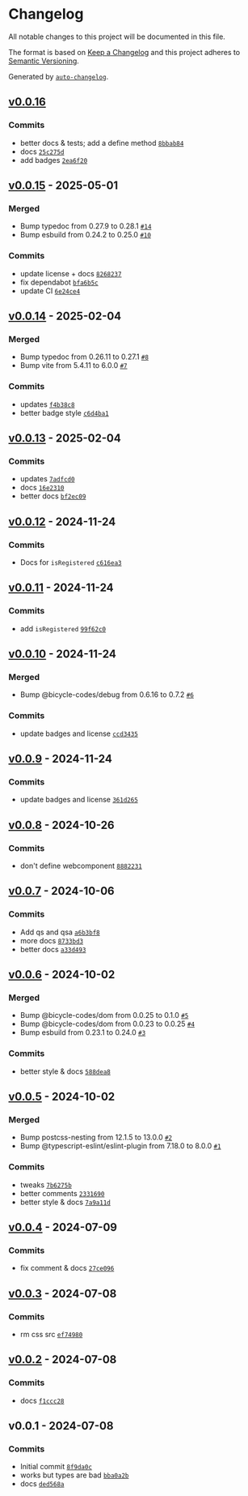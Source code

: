 # Changelog

All notable changes to this project will be documented in this file.

The format is based on [Keep a Changelog](https://keepachangelog.com/en/1.0.0/)
and this project adheres to [Semantic Versioning](https://semver.org/spec/v2.0.0.html).

Generated by [`auto-changelog`](https://github.com/CookPete/auto-changelog).

## [v0.0.16](https://github.com/substrate-system/web-component/compare/v0.0.15...v0.0.16)

### Commits

- better docs & tests; add a define method [`8bbab84`](https://github.com/substrate-system/web-component/commit/8bbab84ffc2ddc6e54ea71c7608ca17700aa13b1)
- docs [`25c275d`](https://github.com/substrate-system/web-component/commit/25c275dc7e35c29267d75b6babf22b97a864e4ee)
- add badges [`2ea6f20`](https://github.com/substrate-system/web-component/commit/2ea6f202288da17f8955dcbaff0d229cb2e59a74)

## [v0.0.15](https://github.com/substrate-system/web-component/compare/v0.0.14...v0.0.15) - 2025-05-01

### Merged

- Bump typedoc from 0.27.9 to 0.28.1 [`#14`](https://github.com/substrate-system/web-component/pull/14)
- Bump esbuild from 0.24.2 to 0.25.0 [`#10`](https://github.com/substrate-system/web-component/pull/10)

### Commits

- update license + docs [`8268237`](https://github.com/substrate-system/web-component/commit/826823720993dfdfcd695dace112856d65976cd0)
- fix dependabot [`bfa6b5c`](https://github.com/substrate-system/web-component/commit/bfa6b5c1bf06fd6317c63e9c90059d209e0a0ab8)
- update CI [`6e24ce4`](https://github.com/substrate-system/web-component/commit/6e24ce4c815ec7cd86851aa4af3da5b671138849)

## [v0.0.14](https://github.com/substrate-system/web-component/compare/v0.0.13...v0.0.14) - 2025-02-04

### Merged

- Bump typedoc from 0.26.11 to 0.27.1 [`#8`](https://github.com/substrate-system/web-component/pull/8)
- Bump vite from 5.4.11 to 6.0.0 [`#7`](https://github.com/substrate-system/web-component/pull/7)

### Commits

- updates [`f4b38c8`](https://github.com/substrate-system/web-component/commit/f4b38c86f985093ad9b063d307d5eeb2d41b6ba3)
- better badge style [`c6d4ba1`](https://github.com/substrate-system/web-component/commit/c6d4ba1dec7e715f8344e2fc5fc2567ff79f1eb4)

## [v0.0.13](https://github.com/substrate-system/web-component/compare/v0.0.12...v0.0.13) - 2025-02-04

### Commits

- updates [`7adfcd0`](https://github.com/substrate-system/web-component/commit/7adfcd0d21959222463d5aaf932782c3e182434e)
- docs [`16e2310`](https://github.com/substrate-system/web-component/commit/16e23101351d59e64aa12fc926169cd7e5c6e709)
- better docs [`bf2ec09`](https://github.com/substrate-system/web-component/commit/bf2ec0926f8df9e3c7663e01212f2834e556cf41)

## [v0.0.12](https://github.com/substrate-system/web-component/compare/v0.0.11...v0.0.12) - 2024-11-24

### Commits

- Docs for `isRegistered` [`c616ea3`](https://github.com/substrate-system/web-component/commit/c616ea36bae7904889935f25d43f85d9b521b750)

## [v0.0.11](https://github.com/substrate-system/web-component/compare/v0.0.10...v0.0.11) - 2024-11-24

### Commits

- add `isRegistered` [`99f62c0`](https://github.com/substrate-system/web-component/commit/99f62c0b6f3d0d78e85366831b175e861798b2fd)

## [v0.0.10](https://github.com/substrate-system/web-component/compare/v0.0.9...v0.0.10) - 2024-11-24

### Merged

- Bump @bicycle-codes/debug from 0.6.16 to 0.7.2 [`#6`](https://github.com/substrate-system/web-component/pull/6)

### Commits

- update badges and license [`ccd3435`](https://github.com/substrate-system/web-component/commit/ccd3435613cccae7f6e3d6fd3e0153b0446951c6)

## [v0.0.9](https://github.com/substrate-system/web-component/compare/v0.0.8...v0.0.9) - 2024-11-24

### Commits

- update badges and license [`361d265`](https://github.com/substrate-system/web-component/commit/361d265caca94b78734dd58c8b4d196d8a4f1502)

## [v0.0.8](https://github.com/substrate-system/web-component/compare/v0.0.7...v0.0.8) - 2024-10-26

### Commits

- don't define webcomponent [`8882231`](https://github.com/substrate-system/web-component/commit/88822317f0871096b2d93220eb22937126dc1d8d)

## [v0.0.7](https://github.com/substrate-system/web-component/compare/v0.0.6...v0.0.7) - 2024-10-06

### Commits

- Add qs and qsa [`a6b3bf8`](https://github.com/substrate-system/web-component/commit/a6b3bf82958839a6c36c821760819aa1cc0b1b69)
- more docs [`8733bd3`](https://github.com/substrate-system/web-component/commit/8733bd31c3d449c962fe0eb99726281fea119693)
- better docs [`a33d493`](https://github.com/substrate-system/web-component/commit/a33d49366aab4e6bae3b5ce30830c16263d18572)

## [v0.0.6](https://github.com/substrate-system/web-component/compare/v0.0.5...v0.0.6) - 2024-10-02

### Merged

- Bump @bicycle-codes/dom from 0.0.25 to 0.1.0 [`#5`](https://github.com/substrate-system/web-component/pull/5)
- Bump @bicycle-codes/dom from 0.0.23 to 0.0.25 [`#4`](https://github.com/substrate-system/web-component/pull/4)
- Bump esbuild from 0.23.1 to 0.24.0 [`#3`](https://github.com/substrate-system/web-component/pull/3)

### Commits

- better style & docs [`588dea8`](https://github.com/substrate-system/web-component/commit/588dea86052d358c1b632eb1ff7388341b18c525)

## [v0.0.5](https://github.com/substrate-system/web-component/compare/v0.0.4...v0.0.5) - 2024-10-02

### Merged

- Bump postcss-nesting from 12.1.5 to 13.0.0 [`#2`](https://github.com/substrate-system/web-component/pull/2)
- Bump @typescript-eslint/eslint-plugin from 7.18.0 to 8.0.0 [`#1`](https://github.com/substrate-system/web-component/pull/1)

### Commits

- tweaks [`7b6275b`](https://github.com/substrate-system/web-component/commit/7b6275b1587a44b636908f8f17d7bade126da124)
- better comments [`2331690`](https://github.com/substrate-system/web-component/commit/233169089000c1b1086521aedf286cea64f711ef)
- better style & docs [`7a9a11d`](https://github.com/substrate-system/web-component/commit/7a9a11d2b0ce60e0fd849a3c530e35a680e2e62b)

## [v0.0.4](https://github.com/substrate-system/web-component/compare/v0.0.3...v0.0.4) - 2024-07-09

### Commits

- fix comment & docs [`27ce096`](https://github.com/substrate-system/web-component/commit/27ce0968e6c0a45e6237de663316e0166d70a201)

## [v0.0.3](https://github.com/substrate-system/web-component/compare/v0.0.2...v0.0.3) - 2024-07-08

### Commits

- rm css src [`ef74980`](https://github.com/substrate-system/web-component/commit/ef7498010d244fcf99fbc6f750dd21185ea2e400)

## [v0.0.2](https://github.com/substrate-system/web-component/compare/v0.0.1...v0.0.2) - 2024-07-08

### Commits

- docs [`f1ccc28`](https://github.com/substrate-system/web-component/commit/f1ccc280e8144dee840bd9ec4dc68578c6e727ba)

## v0.0.1 - 2024-07-08

### Commits

- Initial commit [`8f9da0c`](https://github.com/substrate-system/web-component/commit/8f9da0c49b4da6330dbfe7a167e953dd7913a18e)
- works but types are bad [`bba0a2b`](https://github.com/substrate-system/web-component/commit/bba0a2b3e6c2002d1e46075a5c9b9aadb19853bd)
- docs [`ded568a`](https://github.com/substrate-system/web-component/commit/ded568a763ee5fab54f289636223d5c3bb46e91e)
